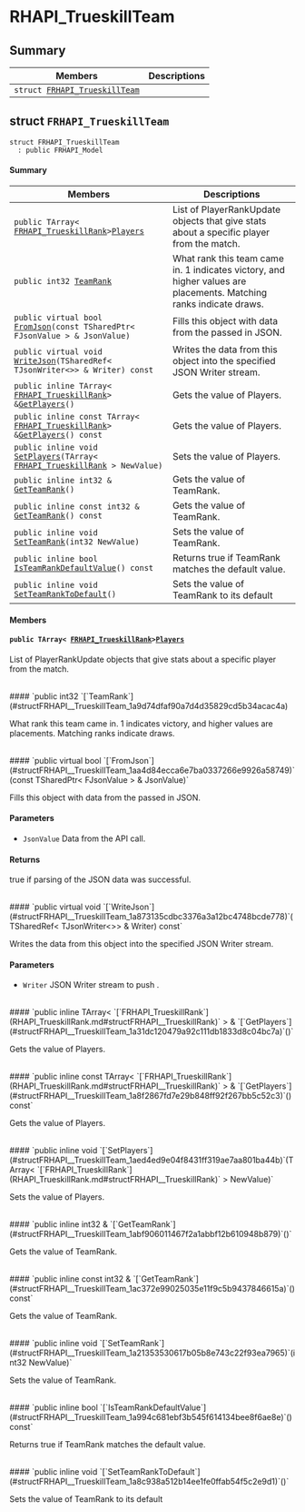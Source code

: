 # RHAPI_TrueskillTeam <a id="group__RHAPI__TrueskillTeam"></a>

## Summary

 Members                        | Descriptions                                
--------------------------------|---------------------------------------------
`struct `[`FRHAPI_TrueskillTeam`](#structFRHAPI__TrueskillTeam) | 

## struct `FRHAPI_TrueskillTeam` <a id="structFRHAPI__TrueskillTeam"></a>

```
struct FRHAPI_TrueskillTeam
  : public FRHAPI_Model
```

#### Summary

 Members                        | Descriptions                                
--------------------------------|---------------------------------------------
`public TArray< `[`FRHAPI_TrueskillRank`](RHAPI_TrueskillRank.md#structFRHAPI__TrueskillRank)` > `[`Players`](#structFRHAPI__TrueskillTeam_1a07f2662b362485fede252e790e1b484c) | List of PlayerRankUpdate objects that give stats about a specific player from the match.
`public int32 `[`TeamRank`](#structFRHAPI__TrueskillTeam_1a9d74dfaf90a7d4d35829cd5b34acac4a) | What rank this team came in. 1 indicates victory, and higher values are placements. Matching ranks indicate draws.
`public virtual bool `[`FromJson`](#structFRHAPI__TrueskillTeam_1aa4d84ecca6e7ba0337266e9926a58749)`(const TSharedPtr< FJsonValue > & JsonValue)` | Fills this object with data from the passed in JSON.
`public virtual void `[`WriteJson`](#structFRHAPI__TrueskillTeam_1a873135cdbc3376a3a12bc4748bcde778)`(TSharedRef< TJsonWriter<>> & Writer) const` | Writes the data from this object into the specified JSON Writer stream.
`public inline TArray< `[`FRHAPI_TrueskillRank`](RHAPI_TrueskillRank.md#structFRHAPI__TrueskillRank)` > & `[`GetPlayers`](#structFRHAPI__TrueskillTeam_1a31dc120479a92c111db1833d8c04bc7a)`()` | Gets the value of Players.
`public inline const TArray< `[`FRHAPI_TrueskillRank`](RHAPI_TrueskillRank.md#structFRHAPI__TrueskillRank)` > & `[`GetPlayers`](#structFRHAPI__TrueskillTeam_1a8f2867fd7e29b848ff92f267bb5c52c3)`() const` | Gets the value of Players.
`public inline void `[`SetPlayers`](#structFRHAPI__TrueskillTeam_1aed4ed9e04f8431ff319ae7aa801ba44b)`(TArray< `[`FRHAPI_TrueskillRank`](RHAPI_TrueskillRank.md#structFRHAPI__TrueskillRank)` > NewValue)` | Sets the value of Players.
`public inline int32 & `[`GetTeamRank`](#structFRHAPI__TrueskillTeam_1abf906011467f2a1abbf12b610948b879)`()` | Gets the value of TeamRank.
`public inline const int32 & `[`GetTeamRank`](#structFRHAPI__TrueskillTeam_1ac372e99025035e11f9c5b9437846615a)`() const` | Gets the value of TeamRank.
`public inline void `[`SetTeamRank`](#structFRHAPI__TrueskillTeam_1a21353530617b05b8e743c22f93ea7965)`(int32 NewValue)` | Sets the value of TeamRank.
`public inline bool `[`IsTeamRankDefaultValue`](#structFRHAPI__TrueskillTeam_1a994c681ebf3b545f614134bee8f6ae8e)`() const` | Returns true if TeamRank matches the default value.
`public inline void `[`SetTeamRankToDefault`](#structFRHAPI__TrueskillTeam_1a8c938a512b14ee1fe0ffab54f5c2e9d1)`()` | Sets the value of TeamRank to its default

#### Members

#### `public TArray< `[`FRHAPI_TrueskillRank`](RHAPI_TrueskillRank.md#structFRHAPI__TrueskillRank)` > `[`Players`](#structFRHAPI__TrueskillTeam_1a07f2662b362485fede252e790e1b484c) <a id="structFRHAPI__TrueskillTeam_1a07f2662b362485fede252e790e1b484c"></a>

List of PlayerRankUpdate objects that give stats about a specific player from the match.

<br>
#### `public int32 `[`TeamRank`](#structFRHAPI__TrueskillTeam_1a9d74dfaf90a7d4d35829cd5b34acac4a) <a id="structFRHAPI__TrueskillTeam_1a9d74dfaf90a7d4d35829cd5b34acac4a"></a>

What rank this team came in. 1 indicates victory, and higher values are placements. Matching ranks indicate draws.

<br>
#### `public virtual bool `[`FromJson`](#structFRHAPI__TrueskillTeam_1aa4d84ecca6e7ba0337266e9926a58749)`(const TSharedPtr< FJsonValue > & JsonValue)` <a id="structFRHAPI__TrueskillTeam_1aa4d84ecca6e7ba0337266e9926a58749"></a>

Fills this object with data from the passed in JSON.

#### Parameters
* `JsonValue` Data from the API call.

#### Returns
true if parsing of the JSON data was successful.

<br>
#### `public virtual void `[`WriteJson`](#structFRHAPI__TrueskillTeam_1a873135cdbc3376a3a12bc4748bcde778)`(TSharedRef< TJsonWriter<>> & Writer) const` <a id="structFRHAPI__TrueskillTeam_1a873135cdbc3376a3a12bc4748bcde778"></a>

Writes the data from this object into the specified JSON Writer stream.

#### Parameters
* `Writer` JSON Writer stream to push .

<br>
#### `public inline TArray< `[`FRHAPI_TrueskillRank`](RHAPI_TrueskillRank.md#structFRHAPI__TrueskillRank)` > & `[`GetPlayers`](#structFRHAPI__TrueskillTeam_1a31dc120479a92c111db1833d8c04bc7a)`()` <a id="structFRHAPI__TrueskillTeam_1a31dc120479a92c111db1833d8c04bc7a"></a>

Gets the value of Players.

<br>
#### `public inline const TArray< `[`FRHAPI_TrueskillRank`](RHAPI_TrueskillRank.md#structFRHAPI__TrueskillRank)` > & `[`GetPlayers`](#structFRHAPI__TrueskillTeam_1a8f2867fd7e29b848ff92f267bb5c52c3)`() const` <a id="structFRHAPI__TrueskillTeam_1a8f2867fd7e29b848ff92f267bb5c52c3"></a>

Gets the value of Players.

<br>
#### `public inline void `[`SetPlayers`](#structFRHAPI__TrueskillTeam_1aed4ed9e04f8431ff319ae7aa801ba44b)`(TArray< `[`FRHAPI_TrueskillRank`](RHAPI_TrueskillRank.md#structFRHAPI__TrueskillRank)` > NewValue)` <a id="structFRHAPI__TrueskillTeam_1aed4ed9e04f8431ff319ae7aa801ba44b"></a>

Sets the value of Players.

<br>
#### `public inline int32 & `[`GetTeamRank`](#structFRHAPI__TrueskillTeam_1abf906011467f2a1abbf12b610948b879)`()` <a id="structFRHAPI__TrueskillTeam_1abf906011467f2a1abbf12b610948b879"></a>

Gets the value of TeamRank.

<br>
#### `public inline const int32 & `[`GetTeamRank`](#structFRHAPI__TrueskillTeam_1ac372e99025035e11f9c5b9437846615a)`() const` <a id="structFRHAPI__TrueskillTeam_1ac372e99025035e11f9c5b9437846615a"></a>

Gets the value of TeamRank.

<br>
#### `public inline void `[`SetTeamRank`](#structFRHAPI__TrueskillTeam_1a21353530617b05b8e743c22f93ea7965)`(int32 NewValue)` <a id="structFRHAPI__TrueskillTeam_1a21353530617b05b8e743c22f93ea7965"></a>

Sets the value of TeamRank.

<br>
#### `public inline bool `[`IsTeamRankDefaultValue`](#structFRHAPI__TrueskillTeam_1a994c681ebf3b545f614134bee8f6ae8e)`() const` <a id="structFRHAPI__TrueskillTeam_1a994c681ebf3b545f614134bee8f6ae8e"></a>

Returns true if TeamRank matches the default value.

<br>
#### `public inline void `[`SetTeamRankToDefault`](#structFRHAPI__TrueskillTeam_1a8c938a512b14ee1fe0ffab54f5c2e9d1)`()` <a id="structFRHAPI__TrueskillTeam_1a8c938a512b14ee1fe0ffab54f5c2e9d1"></a>

Sets the value of TeamRank to its default

<br>
